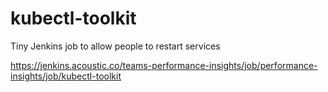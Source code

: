 # kubectl-toolkit

Tiny Jenkins job to allow people to restart services 

https://jenkins.acoustic.co/teams-performance-insights/job/performance-insights/job/kubectl-toolkit

